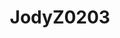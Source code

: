---
title: JodyZ0203
github: https://github.com/JodyZ0203
mode: light
transition: 1s
score: 69.3
archetype:
- Minimalistic
---